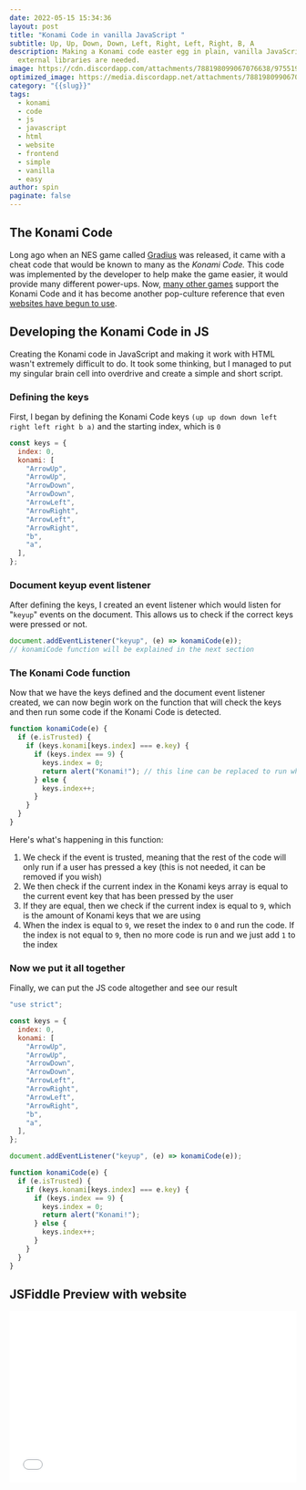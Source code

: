 ```yaml
---
date: 2022-05-15 15:34:36
layout: post
title: "Konami Code in vanilla JavaScript "
subtitle: Up, Up, Down, Down, Left, Right, Left, Right, B, A
description: Making a Konami code easter egg in plain, vanilla JavaScript. No
  external libraries are needed.
image: https://cdn.discordapp.com/attachments/788198099067076638/975519387308142653/unknown.png
optimized_image: https://media.discordapp.net/attachments/788198099067076638/975519387308142653/unknown.png
category: "{{slug}}"
tags:
  - konami
  - code
  - js
  - javascript
  - html
  - website
  - frontend
  - simple
  - vanilla
  - easy
author: spin
paginate: false
---
```


## The Konami Code

Long ago when an NES game called [Gradius](https://www.mobygames.com/game/nes/gradius) was released, it came with a cheat code that would be known to many as the _Konami Code._ This code was implemented by the developer to help make the game easier, it would provide many different power-ups. Now, [many other games](https://www.riddlester.co/games-that-support-konami-code/) support the Konami Code and it has become another pop-culture reference that even [websites have begun to use](https://nick.boldison.com/websites/konami-code-sites-that-use-the-konami-code/).

## Developing the Konami Code in JS

Creating the Konami code in JavaScript and making it work with HTML wasn't extremely difficult to do. It took some thinking, but I managed to put my singular brain cell into overdrive and create a simple and short script.

### Defining the keys

First, I began by defining the Konami Code keys `(up up down down left right left right b a)` and the starting index, which is `0`

```javascript
const keys = {
  index: 0,
  konami: [
    "ArrowUp",
    "ArrowUp",
    "ArrowDown",
    "ArrowDown",
    "ArrowLeft",
    "ArrowRight",
    "ArrowLeft",
    "ArrowRight",
    "b",
    "a",
  ],
};
```

### Document keyup event listener

After defining the keys, I created an event listener which would listen for "`keyup`" events on the document. This allows us to check if the correct keys were pressed or not.

```javascript
document.addEventListener("keyup", (e) => konamiCode(e));
// konamiCode function will be explained in the next section
```

### The Konami Code function

Now that we have the keys defined and the document event listener created, we can now begin work on the function that will check the keys and then run some code if the Konami Code is detected.

```javascript
function konamiCode(e) {
  if (e.isTrusted) {
    if (keys.konami[keys.index] === e.key) {
      if (keys.index == 9) {
        keys.index = 0;
        return alert("Konami!"); // this line can be replaced to run whatever code you need it to run
      } else {
        keys.index++;
      }
    }
  }
}
```

Here's what's happening in this function:

1. We check if the event is trusted, meaning that the rest of the code will only run if a user has pressed a key (this is not needed, it can be removed if you wish)
2. We then check if the current index in the Konami keys array is equal to the current event key that has been pressed by the user
3. If they are equal, then we check if the current index is equal to `9`, which is the amount of Konami keys that we are using
4. When the index is equal to `9`, we reset the index to `0` and run the code. If the index is not equal to `9`, then no more code is run and we just add `1` to the index

### Now we put it all together

Finally, we can put the JS code altogether and see our result

```javascript
"use strict";

const keys = {
  index: 0,
  konami: [
    "ArrowUp",
    "ArrowUp",
    "ArrowDown",
    "ArrowDown",
    "ArrowLeft",
    "ArrowRight",
    "ArrowLeft",
    "ArrowRight",
    "b",
    "a",
  ],
};

document.addEventListener("keyup", (e) => konamiCode(e));

function konamiCode(e) {
  if (e.isTrusted) {
    if (keys.konami[keys.index] === e.key) {
      if (keys.index == 9) {
        keys.index = 0;
        return alert("Konami!");
      } else {
        keys.index++;
      }
    }
  }
}
```

## JSFiddle Preview with website

<iframe width="100%" height="300" src="//jsfiddle.net/spinfal/jc4ot2qf/1/embedded/js,html,result/" allowfullscreen="allowfullscreen" allowpaymentrequest frameborder="0"></iframe>
